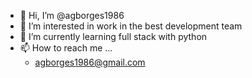 - 👋 Hi, I’m @agborges1986
- 👀 I’m interested in work in the best development team
- 🌱 I’m currently learning full stack with python
- 📫 How to reach me ...
    -   agborges1986@gmail.com

<!---
agborges1986/agborges1986 is a ✨ special ✨ repository because its `README.md` (this file) appears on your GitHub profile.
You can click the Preview link to take a look at your changes.
--->
